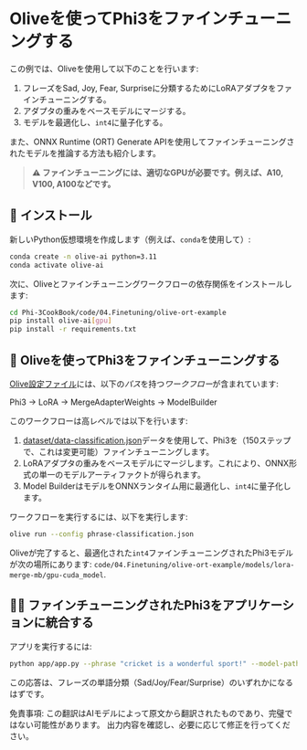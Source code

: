 # Oliveを使ってPhi3をファインチューニングする

この例では、Oliveを使用して以下のことを行います:

1. フレーズをSad, Joy, Fear, Surpriseに分類するためにLoRAアダプタをファインチューニングする。
1. アダプタの重みをベースモデルにマージする。
1. モデルを最適化し、`int4`に量子化する。

また、ONNX Runtime (ORT) Generate APIを使用してファインチューニングされたモデルを推論する方法も紹介します。

> **⚠️ ファインチューニングには、適切なGPUが必要です。例えば、A10, V100, A100などです。**

## 💾 インストール

新しいPython仮想環境を作成します（例えば、`conda`を使用して）:

```bash
conda create -n olive-ai python=3.11
conda activate olive-ai
```

次に、Oliveとファインチューニングワークフローの依存関係をインストールします:

```bash
cd Phi-3CookBook/code/04.Finetuning/olive-ort-example
pip install olive-ai[gpu]
pip install -r requirements.txt
```

## 🧪 Oliveを使ってPhi3をファインチューニングする
[Olive設定ファイル](../../../../../code/04.Finetuning/olive-ort-example/phrase-classification.json)には、以下の*パス*を持つ*ワークフロー*が含まれています:

Phi3 -> LoRA -> MergeAdapterWeights -> ModelBuilder

このワークフローは高レベルでは以下を行います:

1. [dataset/data-classification.json](../../../../../code/04.Finetuning/olive-ort-example/dataset/dataset-classification.json)データを使用して、Phi3を（150ステップで、これは変更可能）ファインチューニングします。
1. LoRAアダプタの重みをベースモデルにマージします。これにより、ONNX形式の単一のモデルアーティファクトが得られます。
1. Model BuilderはモデルをONNXランタイム用に最適化し、`int4`に量子化します。

ワークフローを実行するには、以下を実行します:

```bash
olive run --config phrase-classification.json
```

Oliveが完了すると、最適化された`int4`ファインチューニングされたPhi3モデルが次の場所にあります: `code/04.Finetuning/olive-ort-example/models/lora-merge-mb/gpu-cuda_model`.

## 🧑‍💻 ファインチューニングされたPhi3をアプリケーションに統合する 

アプリを実行するには:

```bash
python app/app.py --phrase "cricket is a wonderful sport!" --model-path models/lora-merge-mb/gpu-cuda_model
```

この応答は、フレーズの単語分類（Sad/Joy/Fear/Surprise）のいずれかになるはずです。

免責事項: この翻訳はAIモデルによって原文から翻訳されたものであり、完璧ではない可能性があります。 出力内容を確認し、必要に応じて修正を行ってください。